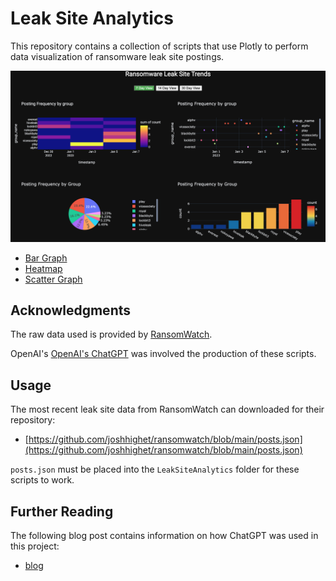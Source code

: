 # Leak Site Analytics

This repository contains a collection of scripts that use Plotly to perform data visualization of ransomware leak site postings.

![Dashbard](demo.png)


- [Bar Graph](https://github.com/colincowie/LeakSiteAnalytics/blob/master/visualizations/bar_graph.py)
- [Heatmap](https://github.com/colincowie/LeakSiteAnalytics/blob/master/visualizations/heatmap.py)
- [Scatter Graph](https://github.com/colincowie/LeakSiteAnalytics/blob/master/visualizations/scatter_graph.py)


## Acknowledgments
The raw data used is provided by [RansomWatch](https://ransomwatch.telemetry.ltd).

OpenAI's [OpenAI's ChatGPT](https://chat.openai.com/chat) was involved the production of these scripts.

## Usage

The most recent leak site data from RansomWatch can downloaded for their repository:
- [https://github.com/joshhighet/ransomwatch/blob/main/posts.json](https://github.com/joshhighet/ransomwatch/blob/main/posts.json)

`posts.json` must be placed into the `LeakSiteAnalytics` folder for these scripts to work.

## Further Reading

The following blog post contains information on how ChatGPT was used in this project:
- [blog](https://www.th3protocol.com/2022/ChatGPT-LeakSite-Analysis)
